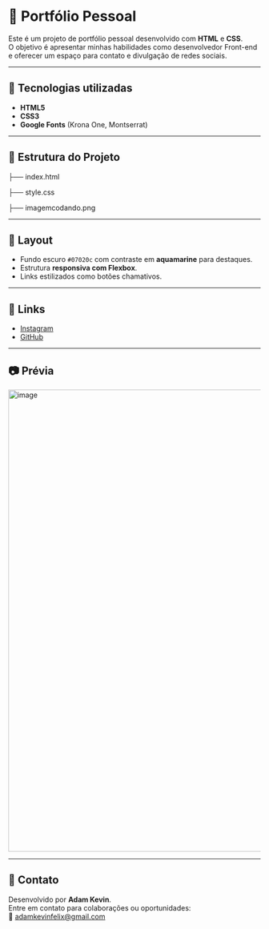 # 📌 Portfólio Pessoal

Este é um projeto de portfólio pessoal desenvolvido com **HTML** e **CSS**.  
O objetivo é apresentar minhas habilidades como desenvolvedor Front-end e oferecer um espaço para contato e divulgação de redes sociais.

---

## 🚀 Tecnologias utilizadas
- **HTML5**
- **CSS3**
- **Google Fonts** (Krona One, Montserrat)

---

## 📂 Estrutura do Projeto

├── index.html

├── style.css

├── imagemcodando.png


---

## 🎨 Layout
- Fundo escuro `#07020c` com contraste em **aquamarine** para destaques.
- Estrutura **responsiva com Flexbox**.
- Links estilizados como botões chamativos.

---

## 🔗 Links
- [Instagram](https://instagram.com/Adam_Kevin_Felix)  
- [GitHub](https://github.com/Adam-Kevin)  

---

## 📷 Prévia
<img width="1865" height="923" alt="image" src="https://github.com/user-attachments/assets/d5764f10-a425-4218-b491-25369f8f0012" />


---

## 📧 Contato
Desenvolvido por **Adam Kevin**.  
Entre em contato para colaborações ou oportunidades:  
📩 adamkevinfelix@gmail.com
